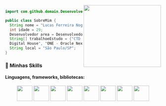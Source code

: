 

<img align="right" width="250" height="200" src="https://media.giphy.com/media/qgQUggAC3Pfv687qPC/giphy.gif" />

```java
import com.github.domain.Desenvolvedor;

public class SobreMim {
  String nome = "Lucas Ferreira Nogueira";
  int idade = 29;
  Desenvolvedor area = Desenvolvedor.FullStack;
  String[] trabalhoeEstudo = {"CTD - Certified Tech Developer - 
  Digital House", "ONE - Oracle Next Education - Oracle e Alura"};
  String local = "São Paulo/SP";
}
```

### :rocket: Minhas Skills

#### Linguagens, frameworks, bibliotecas:
<center>
<img width="50" height="50"  src="https://cdn.jsdelivr.net/gh/devicons/devicon/icons/java/java-original-wordmark.svg" />
<img width="50" height="50" src="https://cdn.jsdelivr.net/gh/devicons/devicon/icons/spring/spring-original.svg" />
<img width="50" height="50" src="https://cdn.jsdelivr.net/gh/devicons/devicon/icons/angularjs/angularjs-plain.svg" />
<img width="50" height="50" src="https://cdn.jsdelivr.net/gh/devicons/devicon/icons/react/react-original-wordmark.svg"/>
<img width="50" height="50" src="https://cdn.jsdelivr.net/gh/devicons/devicon/icons/typescript/typescript-plain.svg" />
<img width="50" height="50" src="https://cdn.jsdelivr.net/gh/devicons/devicon/icons/javascript/javascript-original.svg" />
<img width="50" height="50" src="https://cdn.jsdelivr.net/gh/devicons/devicon/icons/html5/html5-plain-wordmark.svg" />
<img width="50" height="50" src="https://cdn.jsdelivr.net/gh/devicons/devicon/icons/css3/css3-plain-wordmark.svg" />
</center>
